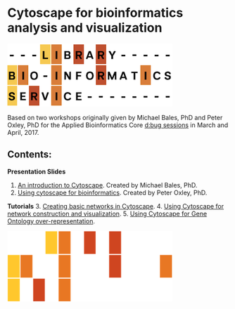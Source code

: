 # Cytoscape for bioinformatics analysis and visualization

![LBS](../images/LBS.png)

Based on two workshops originally given by Michael Bales, PhD and Peter Oxley, PhD for the Applied Bioinformatics Core [d:bug sessions](https://github.com/abcdbug/dbug) in March and April, 2017.

## Contents:
__Presentation Slides__
1. [An introduction to Cytoscape](./Bales_Network_Analysis_and_Cytoscape.pdf). Created by Michael Bales, PhD. 
2. [Using cytoscape for bioinformatics](./Oxley_demo_results_slides.pdf). Created by Peter Oxley, PhD.

__Tutorials__
3. [Creating basic networks in Cytoscape](./Bales_handout_Cytoscape.pdf).
4. [Using Cytoscape for network construction and visualization](./network_construction.md). 
5. [Using Cytoscape for Gene Ontology over-representation](./GO_enrichment.md). 


![LBS](../images/Motif.png)